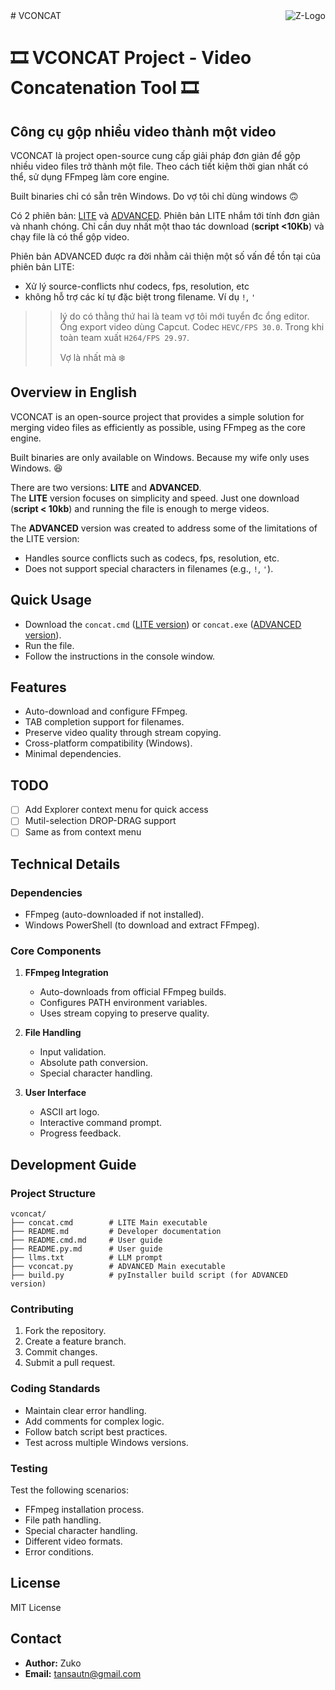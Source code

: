 <a href="http://zuko.pro/">
    <img src="https://avatars0.githubusercontent.com/u/6666271?v=3&s=96" alt="Z-Logo"
         title="Halu Universe" align="right" />
</a>
# VCONCAT

# :film_strip: VCONCAT Project - Video Concatenation Tool :film_strip:

## Công cụ gộp nhiều video thành một video
VCONCAT là project open-source cung cấp giải pháp đơn giản để gộp nhiều video files trở thành một file. Theo cách tiết kiệm thời gian nhất có thể, sử dụng FFmpeg làm core engine.

Built binaries chỉ có sẵn trên Windows. Do vợ tôi chỉ dùng windows :upside_down_face:

Có 2 phiên bản: [LITE](./README.cmd.md) và [ADVANCED](./README.py.md).
Phiên bản LITE nhắm tới tính đơn giản và nhanh chóng. Chỉ cần duy nhất một thao tác download (**script <10Kb**) và chạy file là có thể gộp video.

Phiên bản ADVANCED được ra đời nhằm cải thiện một số vấn đề tồn tại của phiên bản LITE:
- Xử lý source-conflicts như codecs, fps, resolution, etc
- không hỗ trợ các kí tự đặc biệt trong filename. Ví dụ `!`, `'`
  
>> lý do có thằng thứ hai là team vợ tôi mới tuyển đc ổng editor. Ổng export video dùng Capcut. Codec `HEVC/FPS 30.0`. Trong khi toàn team xuất `H264/FPS 29.97`.
>> 
>>Vợ là nhất mà :snowflake:

## Overview in English
VCONCAT is an open-source project that provides a simple solution for merging video files as efficiently as possible, using FFmpeg as the core engine.  

Built binaries are only available on Windows. Because my wife only uses Windows. 😆  

There are two versions: **LITE** and **ADVANCED**.  
The **LITE** version focuses on simplicity and speed. Just one download (**script < 10kb**) and running the file is enough to merge videos.  

The **ADVANCED** version was created to address some of the limitations of the LITE version:  
- Handles source conflicts such as codecs, fps, resolution, etc.  
- Does not support special characters in filenames (e.g., `!`, `'`).  

## Quick Usage  
- Download the `concat.cmd` ([LITE version](https://raw.githubusercontent.com/tansautn/vconcat/master/concat.cmd)) or `concat.exe` ([ADVANCED version](./releases/latest)).  
- Run the file.  
- Follow the instructions in the console window.  

## Features  
- Auto-download and configure FFmpeg.  
- TAB completion support for filenames.  
- Preserve video quality through stream copying.  
- Cross-platform compatibility (Windows).  
- Minimal dependencies.  

## TODO
- [ ] Add Explorer context menu for quick access
- [ ] Mutil-selection DROP-DRAG support
- [ ] Same as from context menu
## Technical Details  

### Dependencies  
- FFmpeg (auto-downloaded if not installed).  
- Windows PowerShell (to download and extract FFmpeg).  

### Core Components  
1. **FFmpeg Integration**  
   - Auto-downloads from official FFmpeg builds.  
   - Configures PATH environment variables.  
   - Uses stream copying to preserve quality.  

2. **File Handling**  
   - Input validation.  
   - Absolute path conversion.  
   - Special character handling.  

3. **User Interface**  
   - ASCII art logo.  
   - Interactive command prompt.  
   - Progress feedback.  

## Development Guide  

### Project Structure  
```
vconcat/
├── concat.cmd        # LITE Main executable
├── README.md         # Developer documentation
├── README.cmd.md     # User guide
├── README.py.md      # User guide
├── llms.txt          # LLM prompt
├── vconcat.py        # ADVANCED Main executable
├── build.py          # pyInstaller build script (for ADVANCED version)

```  

### Contributing  
1. Fork the repository.  
2. Create a feature branch.  
3. Commit changes.  
4. Submit a pull request.  

### Coding Standards  
- Maintain clear error handling.  
- Add comments for complex logic.  
- Follow batch script best practices.  
- Test across multiple Windows versions.  

### Testing  
Test the following scenarios:  
- FFmpeg installation process.  
- File path handling.  
- Special character handling.  
- Different video formats.  
- Error conditions.  

## License  
MIT License  

## Contact  
- **Author:** Zuko  
- **Email:** tansautn@gmail.com  
